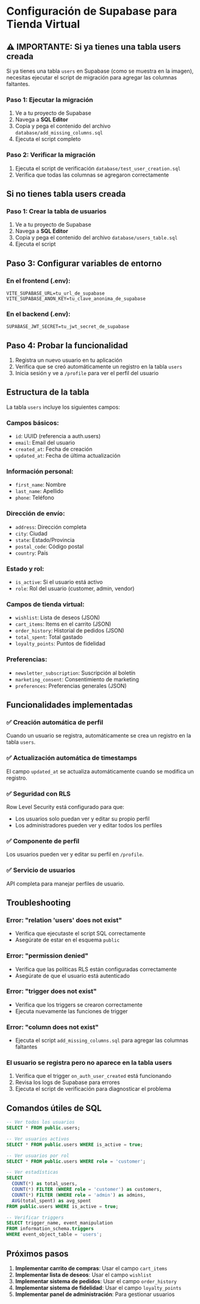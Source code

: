 # Configuración de Supabase para Tienda Virtual

## ⚠️ IMPORTANTE: Si ya tienes una tabla users creada

Si ya tienes una tabla `users` en Supabase (como se muestra en la imagen), necesitas ejecutar el script de migración para agregar las columnas faltantes.

### Paso 1: Ejecutar la migración

1. Ve a tu proyecto de Supabase
2. Navega a **SQL Editor**
3. Copia y pega el contenido del archivo `database/add_missing_columns.sql`
4. Ejecuta el script completo

### Paso 2: Verificar la migración

1. Ejecuta el script de verificación `database/test_user_creation.sql`
2. Verifica que todas las columnas se agregaron correctamente

## Si no tienes tabla users creada

### Paso 1: Crear la tabla de usuarios

1. Ve a tu proyecto de Supabase
2. Navega a **SQL Editor**
3. Copia y pega el contenido del archivo `database/users_table.sql`
4. Ejecuta el script

## Paso 3: Configurar variables de entorno

### En el frontend (.env):
```env
VITE_SUPABASE_URL=tu_url_de_supabase
VITE_SUPABASE_ANON_KEY=tu_clave_anonima_de_supabase
```

### En el backend (.env):
```env
SUPABASE_JWT_SECRET=tu_jwt_secret_de_supabase
```

## Paso 4: Probar la funcionalidad

1. Registra un nuevo usuario en tu aplicación
2. Verifica que se creó automáticamente un registro en la tabla `users`
3. Inicia sesión y ve a `/profile` para ver el perfil del usuario

## Estructura de la tabla

La tabla `users` incluye los siguientes campos:

### Campos básicos:
- `id`: UUID (referencia a auth.users)
- `email`: Email del usuario
- `created_at`: Fecha de creación
- `updated_at`: Fecha de última actualización

### Información personal:
- `first_name`: Nombre
- `last_name`: Apellido
- `phone`: Teléfono

### Dirección de envío:
- `address`: Dirección completa
- `city`: Ciudad
- `state`: Estado/Provincia
- `postal_code`: Código postal
- `country`: País

### Estado y rol:
- `is_active`: Si el usuario está activo
- `role`: Rol del usuario (customer, admin, vendor)

### Campos de tienda virtual:
- `wishlist`: Lista de deseos (JSON)
- `cart_items`: Items en el carrito (JSON)
- `order_history`: Historial de pedidos (JSON)
- `total_spent`: Total gastado
- `loyalty_points`: Puntos de fidelidad

### Preferencias:
- `newsletter_subscription`: Suscripción al boletín
- `marketing_consent`: Consentimiento de marketing
- `preferences`: Preferencias generales (JSON)

## Funcionalidades implementadas

### ✅ Creación automática de perfil
Cuando un usuario se registra, automáticamente se crea un registro en la tabla `users`.

### ✅ Actualización automática de timestamps
El campo `updated_at` se actualiza automáticamente cuando se modifica un registro.

### ✅ Seguridad con RLS
Row Level Security está configurado para que:
- Los usuarios solo puedan ver y editar su propio perfil
- Los administradores pueden ver y editar todos los perfiles

### ✅ Componente de perfil
Los usuarios pueden ver y editar su perfil en `/profile`.

### ✅ Servicio de usuarios
API completa para manejar perfiles de usuario.

## Troubleshooting

### Error: "relation 'users' does not exist"
- Verifica que ejecutaste el script SQL correctamente
- Asegúrate de estar en el esquema `public`

### Error: "permission denied"
- Verifica que las políticas RLS están configuradas correctamente
- Asegúrate de que el usuario está autenticado

### Error: "trigger does not exist"
- Verifica que los triggers se crearon correctamente
- Ejecuta nuevamente las funciones de trigger

### Error: "column does not exist"
- Ejecuta el script `add_missing_columns.sql` para agregar las columnas faltantes

### El usuario se registra pero no aparece en la tabla users
1. Verifica que el trigger `on_auth_user_created` está funcionando
2. Revisa los logs de Supabase para errores
3. Ejecuta el script de verificación para diagnosticar el problema

## Comandos útiles de SQL

```sql
-- Ver todos los usuarios
SELECT * FROM public.users;

-- Ver usuarios activos
SELECT * FROM public.users WHERE is_active = true;

-- Ver usuarios por rol
SELECT * FROM public.users WHERE role = 'customer';

-- Ver estadísticas
SELECT 
  COUNT(*) as total_users,
  COUNT(*) FILTER (WHERE role = 'customer') as customers,
  COUNT(*) FILTER (WHERE role = 'admin') as admins,
  AVG(total_spent) as avg_spent
FROM public.users WHERE is_active = true;

-- Verificar triggers
SELECT trigger_name, event_manipulation 
FROM information_schema.triggers 
WHERE event_object_table = 'users';
```

## Próximos pasos

1. **Implementar carrito de compras**: Usar el campo `cart_items`
2. **Implementar lista de deseos**: Usar el campo `wishlist`
3. **Implementar sistema de pedidos**: Usar el campo `order_history`
4. **Implementar sistema de fidelidad**: Usar el campo `loyalty_points`
5. **Implementar panel de administración**: Para gestionar usuarios